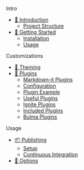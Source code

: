 Intro

* [:page_facing_up: Introduction](./pages/Introduction.md)
  * [Project Structure](./pages/ProjectStructure.md)
* [:tada: Getting Started](./pages/GettingStarted.md)
  * [Installation](./pages/GettingStarted.md#installation)
  * [Usage](./pages/GettingStarted.md#usage)

Customizations

* [:nail_care: Theming](./pages/Theming.md)
* [:cake: Plugins](./pages/Plugins.md)
  * [Markdown-it Plugins](./pages/Plugins.md#markdown-it-plugins)
  * [Configuration](./pages/Plugins.md#configuration)
  * [Plugin Example](./pages/Plugins.md#plugin-example)
  * [Useful Plugins](./pages/Plugins.md#useful-plugins)
  * [Ignite Plugins](./pages/IgnitePlugins.md)
  * [Included Plugins](./pages/IncludedPlugins.md)
  * [Bulma Plugins](./pages/BulmaPlugins.md)

Usage

* [:package: Publishing](./pages/Publishing.md)
  * [Setup](./pages/Publishing.md#setup-branch)
  * [Continuous Integration](./pages/Publishing.md#Continuous-integration)
* [:wrench: Options](./pages/Options.md)
